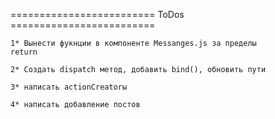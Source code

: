 ========================= ToDos  =========================

    1* Вынести фукнции в компоненте Messanges.js за пределы
    return

    2* Создать dispatch метод, добавить bind(), обновить пути
    
    3* написать actionCreatorы 
    
    4* написать добавление постов
